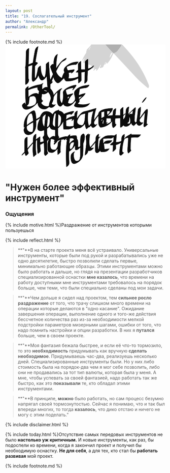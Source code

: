 ```yaml
---
layout: post
title: "19. Сослагательный инструмент"
author: "Александр"
permalink: /OtherTool/
---
```

{% include footnote.md %}
<a href="cards"/>!["Всё ушло в ожидание  инструмента"](/_img/19.svg)</a>
# "Нужен более эффективный инструмент"

### Ощущения
{% include motive.html %}Раздражение от инструментов которыми пользуешься

{% include reflect.html %}
>**"**В на старте проекта меня всё устраивало. Универсальные инструменты, которые были под рукой и разрабатывались уже не одно десятилетие, быстро позволили сделать первые, минимально работающие образцы. Этими инструментами можно было работать и дальше, но глядя на презентации разработчиков специализированной оснастки **мне казалось**, что времени на работу доступными мне инструментами требовалось на порядок больше, чем теми, что были специально сделаны под мои задачи. 

>**"**Чем дольше я сидел над проектом, тем **сильнее росло раздражение** от того, что трачу слишком много времени на операции которые делаются в "одно касание". Ожидание завершения операции, выполнение одного и того-же действия бессчетное количества раз из-за необходимости мелкой подстройки параметров мизерными шагами, ошибки от того, что надо помнить настройки и опции разработки. В них я **путался** больше, чем в своем проекте.  

>**"**Моя фантазия бежала быстрее, и если её что-то тормозило, то это **необходимость** придумывать как вручную **сделать необходимое**. Придумываешь час-два, реализуешь несколько дней. Специализированные инструменты были. Но у них либо стоимость была на порядок-два чем я мог себе позволить, либо они не продавались за тот тип валюты, которая была у меня. А мне, чтобы успевать за своей фантазией, надо работать так же быстро, как это **показывали** те, кто обладал этими инструментами.

>**"**В принципе, **можно** было работать, но сам процесс безумно напрягал своей тормознутостью. Сейчас я понимаю, что и так был впереди многих, то тогда **казалось**, что дико отстаю и ничего не могу с этим поделать."

{% include disclaimer.html %}

{% include today.html %}Отсутствие самых передовых инструментов не было **настолько уж критичным.** И новые инструменты, как раз, бы подоспели ко времени, когда я закончил проект и получил бы необходимую оснастку. **Не для себя**, а для тех, кто стал бы **работать развивая** мой проект. 

{% include footnote.md %}
